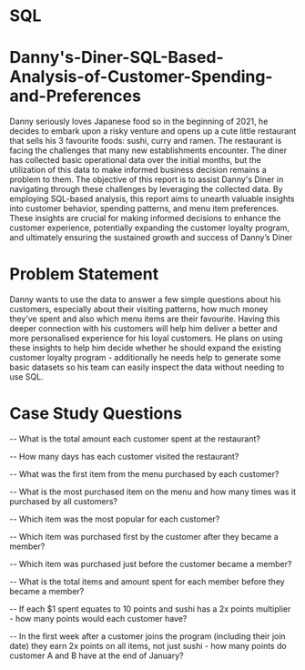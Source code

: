 # SQL
# Danny's-Diner-SQL-Based-Analysis-of-Customer-Spending-and-Preferences


Danny seriously loves Japanese food so in the beginning of 2021, he decides to embark upon a risky venture and opens up a cute little restaurant that sells his 3 favourite foods: sushi, curry and ramen. The restaurant is facing the challenges that many new establishments encounter. The diner has collected basic operational data over the initial months, but the utilization of this data to make informed business decision remains a problem to them.
The objective of this report is to assist Danny's Diner in navigating through these challenges by leveraging the collected data. By employing SQL-based analysis, this report aims to unearth valuable insights into customer behavior, spending patterns, and menu item preferences. These insights are crucial for making informed decisions to enhance the customer experience, potentially expanding the customer loyalty program, and ultimately ensuring the sustained growth and success of Danny’s Diner


# Problem Statement

Danny wants to use the data to answer a few simple questions about his customers, especially about their visiting patterns, how much money they’ve spent and also which menu items are their favourite. Having this deeper connection with his customers will help him deliver a better and more personalised experience for his loyal customers.
He plans on using these insights to help him decide whether he should expand the existing customer loyalty program - additionally he needs help to generate some basic datasets so his team can easily inspect the data without needing to use SQL.


# Case Study Questions

-- What is the total amount each customer spent at the restaurant?

-- How many days has each customer visited the restaurant?

-- What was the first item from the menu purchased by each customer?

-- What is the most purchased item on the menu and how many times was it purchased by all customers?

-- Which item was the most popular for each customer?

-- Which item was purchased first by the customer after they became a member?

-- Which item was purchased just before the customer became a member?

-- What is the total items and amount spent for each member before they became a member?

-- If each $1 spent equates to 10 points and sushi has a 2x points multiplier - how many points would each customer have?

-- In the first week after a customer joins the program (including their join date) they earn 2x points on all items, not just sushi - how many points do customer A and B have at the end of January?

